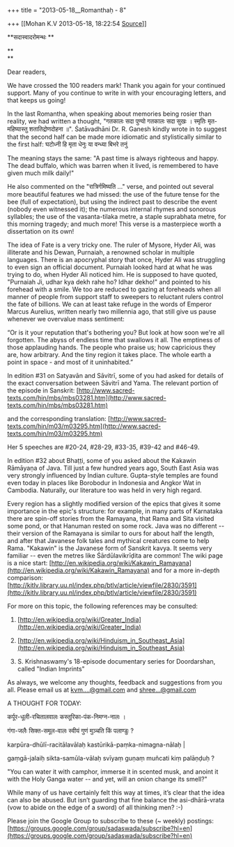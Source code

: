 +++
title = "2013-05-18__Romanthaḥ - 8"

+++
[[Mohan K.V	2013-05-18, 18:22:54 [Source](https://groups.google.com/g/sadaswada/c/7xktHipAEc0)]]



**सदास्वादरोमन्थः **

**  
**

Dear readers,

  

We have crossed the 100 readers mark! Thank you again for your continued support. Many of you continue to write in with your encouraging letters, and that keeps us going!

  

In the last Romantha, when speaking about memories being rosier than reality, we had written a thought, "गतकालः सदा पुण्यो गतकालः सदा सुखः । स्मृतिः मृत-महिष्यास्तु शतातिद्रोणदोहना ॥". Śatāvadhāni Dr. R. Ganesh kindly wrote in to suggest that the second half can be made more idiomatic and stylistically similar to the first half: घटोध्नी हि मृता धेनुः या वन्ध्या बिभरे तनुं

The meaning stays the same: "A past time is always righteous and happy. The dead buffalo, which was barren when it lived, is remembered to have given much milk daily!"

  

He also commented on the "रात्रिर्गमिष्यति ..." verse, and pointed out several more beautiful features we had missed: the use of the future tense for the bee (full of expectation), but using the indirect past to describe the event (nobody even witnessed it); the numerous internal rhymes and sonorous syllables; the use of the vasanta-tilaka metre, a staple suprabhata metre, for this morning tragedy; and much more! This verse is a masterpiece worth a dissertation on its own!

  

The idea of Fate is a very tricky one. The ruler of Mysore, Hyder Ali, was illiterate and his Dewan, Purnaiah, a renowned scholar in multiple languages. There is an apocryphal story that once, Hyder Ali was struggling to even sign an official document. Purnaiah looked hard at what he was trying to do, when Hyder Ali noticed him. He is supposed to have quoted, "Purnaiah Ji, udhar kya dekh rahe ho? Idhar dekho!" and pointed to his forehead with a smile. We too are reduced to gazing at foreheads when all manner of people from support staff to sweepers to reluctant rulers control the fate of billions. We can at least take refuge in the words of Emperor Marcus Aurelius, written nearly two millennia ago, that still give us pause whenever we overvalue mass sentiment:

  

“Or is it your reputation that's bothering you? But look at how soon we're all forgotten. The abyss of endless time that swallows it all. The emptiness of those applauding hands. The people who praise us; how capricious they are, how arbitrary. And the tiny region it takes place. The whole earth a point in space - and most of it uninhabited.”

  

In edition #31 on Satyavān and Sāvitrī, some of you had asked for details of the exact conversation between Sāvitrī and Yama. The relevant portion of the episode in Sanskrit: [http://www.sacred-texts.com/hin/mbs/mbs03281.htm](http://www.sacred-texts.com/hin/mbs/mbs03281.htm)

and the corresponding translation: [http://www.sacred-texts.com/hin/m03/m03295.htm](http://www.sacred-texts.com/hin/m03/m03295.htm)

Her 5 speeches are #20-24, #28-29, #33-35, #39-42 and #46-49.

  

In edition #32 about Bhaṭṭi, some of you asked about the Kakawin Rāmāyaṇa of Java. Till just a few hundred years ago, South East Asia was very strongly influenced by Indian culture. Gupta-style temples are found even today in places like Borobodur in Indonesia and Angkor Wat in Cambodia. Naturally, our literature too was held in very high regard.

  

Every region has a slightly modified version of the epics that gives it some importance in the epic's structure: for example, in many parts of Karnataka there are spin-off stories from the Ramayana, that Rama and Sita visited some pond, or that Hanuman rested on some rock. Java was no different -- their version of the Ramayana is similar to ours for about half the length, and after that Javanese folk tales and mythical creatures come to help Rama. "Kakawin" is the Javanese form of Sanskrit kavya. It seems very familiar -- even the metres like Śārdūlavikrīḍita are common! The wiki page is a nice start: [http://en.wikipedia.org/wiki/Kakawin_Ramayana](http://en.wikipedia.org/wiki/Kakawin_Ramayana) and for a more in-depth comparison: [http://kitlv.library.uu.nl/index.php/btlv/article/viewfile/2830/3591](http://kitlv.library.uu.nl/index.php/btlv/article/viewfile/2830/3591)

  

For more on this topic, the following references may be consulted:

1. [http://en.wikipedia.org/wiki/Greater_India](http://en.wikipedia.org/wiki/Greater_India)

2. [http://en.wikipedia.org/wiki/Hinduism_in_Southeast_Asia](http://en.wikipedia.org/wiki/Hinduism_in_Southeast_Asia)

3. S. Krishnaswamy's 18-episode documentary series for Doordarshan, called "Indian Imprints"

  

As always, we welcome any thoughts, feedback and suggestions from you all. Please email us at [kvm....@gmail.com]() and [shree...@gmail.com]()

  

A THOUGHT FOR TODAY:

  

कर्पूर-धूली-रचितालवालः कस्तूरिका-पंक-निमग्न-नालः ।

गंगा-जलैः सिक्त-समूल-वालः स्वीयं गुणं मुञ्चति किं पलाण्डुः ?

  

karpūra-dhūlī-racitālavālaḥ kastūrikā-paṃka-nimagna-nālaḥ \|

gaṃgā-jalaiḥ sikta-samūla-vālaḥ svīyaṃ guṇaṃ muñcati kiṃ palāṇḍuḥ ?

  

"You can water it with camphor, immerse it in scented musk, and anoint it with the Holy Ganga water -- and yet, will an onion change its smell?"

  

While many of us have certainly felt this way at times, it’s clear that the idea can also be abused. But isn’t guarding that fine balance the asi-dhārā-vrata (vow to abide on the edge of a sword) of all thinking men? :-)

  

Please join the Google Group to subscribe to these (\~ weekly) postings: [https://groups.google.com/group/sadaswada/subscribe?hl=en](https://groups.google.com/group/sadaswada/subscribe?hl=en)

  

